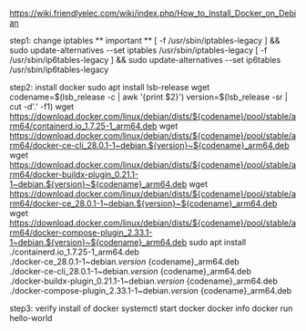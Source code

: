 https://wiki.friendlyelec.com/wiki/index.php/How_to_Install_Docker_on_Debian

step1: change iptables ** important **
[ -f /usr/sbin/iptables-legacy ] && sudo update-alternatives --set iptables /usr/sbin/iptables-legacy
[ -f /usr/sbin/ip6tables-legacy ] && sudo update-alternatives --set ip6tables /usr/sbin/ip6tables-legacy

step2: install docker
sudo apt install lsb-release wget
codename=$(lsb_release -c | awk '{print $2}')
version=$(lsb_release -sr | cut -d'.' -f1)
wget https://download.docker.com/linux/debian/dists/${codename}/pool/stable/arm64/containerd.io_1.7.25-1_arm64.deb
wget https://download.docker.com/linux/debian/dists/${codename}/pool/stable/arm64/docker-ce-cli_28.0.1-1~debian.${version}~${codename}_arm64.deb
wget https://download.docker.com/linux/debian/dists/${codename}/pool/stable/arm64/docker-buildx-plugin_0.21.1-1~debian.${version}~${codename}_arm64.deb
wget https://download.docker.com/linux/debian/dists/${codename}/pool/stable/arm64/docker-ce_28.0.1-1~debian.${version}~${codename}_arm64.deb
wget https://download.docker.com/linux/debian/dists/${codename}/pool/stable/arm64/docker-compose-plugin_2.33.1-1~debian.${version}~${codename}_arm64.deb
sudo apt install ./containerd.io_1.7.25-1_arm64.deb \
  ./docker-ce_28.0.1-1~debian.${version}~${codename}_arm64.deb \
  ./docker-ce-cli_28.0.1-1~debian.${version}~${codename}_arm64.deb \
  ./docker-buildx-plugin_0.21.1-1~debian.${version}~${codename}_arm64.deb \
  ./docker-compose-plugin_2.33.1-1~debian.${version}~${codename}_arm64.deb

step3: verify install of docker
systemctl start docker
docker info
docker run hello-world
